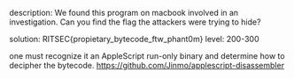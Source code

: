 description: We found this program on macbook involved in an investigation. Can you find the flag the attackers were trying to hide?


solution: RITSEC{propietary_bytecode_ftw_phant0m}
level: 200-300

one must recognize it an AppleScript run-only binary and determine how to decipher the bytecode.
https://github.com/Jinmo/applescript-disassembler

